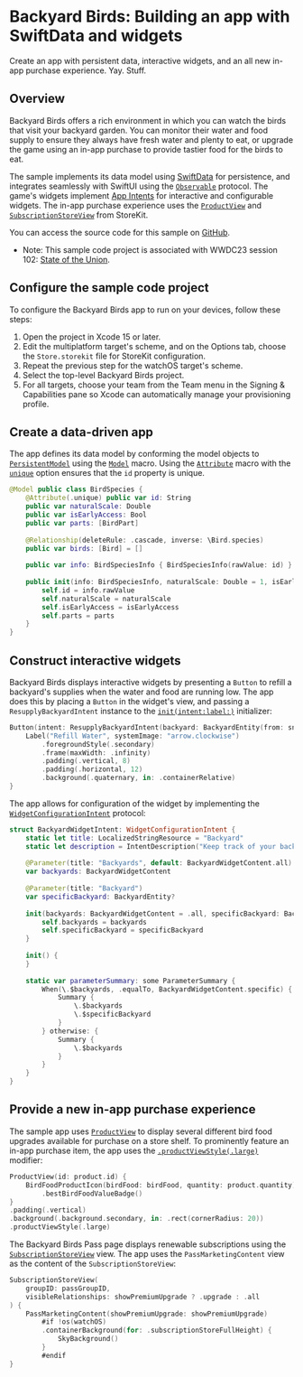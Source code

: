 # Backyard Birds: Building an app with SwiftData and widgets

Create an app with persistent data, interactive widgets, and an all new in-app purchase experience. Yay. Stuff.

## Overview

Backyard Birds offers a rich environment in which you can watch the birds that visit your backyard garden. 
You can monitor their water and food supply to ensure they always have fresh water and plenty to eat, 
or upgrade the game using an in-app purchase to provide tastier food for the birds to eat.

 The sample implements its data model using [SwiftData](https://developer.apple.com/documentation/swiftdata) 
 for persistence, and integrates seamlessly with SwiftUI using the [`Observable`](https://developer.apple.com/documentation/observation) protocol. 
 The game's widgets implement [App Intents](https://developer.apple.com/documentation/AppIntents) for interactive and configurable widgets. The in-app purchase experience uses the [`ProductView`](https://developer.apple.com/documentation/storekit/productview) 
 and [`SubscriptionStoreView`](https://developer.apple.com/documentation/storekit/subscriptionstoreview) from StoreKit.

You can access the source code for this sample
on [GitHub](https://github.com/apple/sample-backyard-birds).

- Note: This sample code project is associated with WWDC23 session 102:
[State of the Union](https://developer.apple.com/wwdc23/102/).

## Configure the sample code project

To configure the Backyard Birds app to run on your devices, follow these steps:

1. Open the project in Xcode 15 or later.
2. Edit the multiplatform target's scheme, and on the Options tab, choose the `Store.storekit` file for StoreKit configuration.
3. Repeat the previous step for the watchOS target's scheme.
4. Select the top-level Backyard Birds project.
5. For all targets, choose your team from the Team menu in the Signing & Capabilities pane so Xcode can automatically manage your provisioning profile.

## Create a data-driven app

The app defines its data model by conforming the model objects to [`PersistentModel`](https://developer.apple.com/documentation/swiftdata/persistentmodel) 
using the [`Model`](https://developer.apple.com/documentation/swiftdata/model()) macro. 
Using the [`Attribute`](https://developer.apple.com/documentation/swiftdata/attribute(_:originalName:hashModifier:)) macro 
with the [`unique`](https://developer.apple.com/documentation/swiftdata/schema/attribute/option/unique) 
option ensures that the `id` property is unique.

``` swift
@Model public class BirdSpecies {
    @Attribute(.unique) public var id: String
    public var naturalScale: Double
    public var isEarlyAccess: Bool
    public var parts: [BirdPart]
    
    @Relationship(deleteRule: .cascade, inverse: \Bird.species)
    public var birds: [Bird] = []
    
    public var info: BirdSpeciesInfo { BirdSpeciesInfo(rawValue: id) }
    
    public init(info: BirdSpeciesInfo, naturalScale: Double = 1, isEarlyAccess: Bool = false, parts: [BirdPart]) {
        self.id = info.rawValue
        self.naturalScale = naturalScale
        self.isEarlyAccess = isEarlyAccess
        self.parts = parts
    }
}
```

## Construct interactive widgets

Backyard Birds displays interactive widgets by presenting a ``Button`` to refill a backyard's supplies 
when the water and food are running low. The app does this by placing a `Button` in the widget's view, 
and passing a `ResupplyBackyardIntent` instance to the
 [`init(intent:label:)`](https://developer.apple.com/documentation/swiftui/button/init(intent:label:)) initializer:

``` swift
Button(intent: ResupplyBackyardIntent(backyard: BackyardEntity(from: snapshot.backyard))) {
    Label("Refill Water", systemImage: "arrow.clockwise")
        .foregroundStyle(.secondary)
        .frame(maxWidth: .infinity)
        .padding(.vertical, 8)
        .padding(.horizontal, 12)
        .background(.quaternary, in: .containerRelative)
}
```

The app allows for configuration of the widget by implementing the 
 [`WidgetConfigurationIntent`](https://developer.apple.com/documentation/appintents/widgetconfigurationintent)
  protocol:

``` swift
struct BackyardWidgetIntent: WidgetConfigurationIntent {
    static let title: LocalizedStringResource = "Backyard"
    static let description = IntentDescription("Keep track of your backyards.")
    
    @Parameter(title: "Backyards", default: BackyardWidgetContent.all)
    var backyards: BackyardWidgetContent
    
    @Parameter(title: "Backyard")
    var specificBackyard: BackyardEntity?
    
    init(backyards: BackyardWidgetContent = .all, specificBackyard: BackyardEntity? = nil) {
        self.backyards = backyards
        self.specificBackyard = specificBackyard
    }
    
    init() {
    }
    
    static var parameterSummary: some ParameterSummary {
        When(\.$backyards, .equalTo, BackyardWidgetContent.specific) {
            Summary {
                \.$backyards
                \.$specificBackyard
            }
        } otherwise: {
            Summary {
                \.$backyards
            }
        }
    }
}
```

## Provide a new in-app purchase experience

The sample app uses [`ProductView`](https://developer.apple.com/documentation/storekit/productview) to display several different bird food upgrades available for purchase on a store shelf. 
To prominently feature an in-app purchase item, the app uses the
 [`.productViewStyle(.large)`](https://developer.apple.com/documentation/storekit/productview/4202371-productviewstyle) modifier:

``` swift
ProductView(id: product.id) {
    BirdFoodProductIcon(birdFood: birdFood, quantity: product.quantity)
        .bestBirdFoodValueBadge()
}
.padding(.vertical)
.background(.background.secondary, in: .rect(cornerRadius: 20))
.productViewStyle(.large)
```

The Backyard Birds Pass page displays renewable subscriptions using the
 [`SubscriptionStoreView`](https://developer.apple.com/documentation/storekit/subscriptionstoreview) view. 
 The app uses the `PassMarketingContent` view as the content of the `SubscriptionStoreView`:

``` swift
SubscriptionStoreView(
    groupID: passGroupID,
    visibleRelationships: showPremiumUpgrade ? .upgrade : .all
) {
    PassMarketingContent(showPremiumUpgrade: showPremiumUpgrade)
        #if !os(watchOS)
        .containerBackground(for: .subscriptionStoreFullHeight) {
            SkyBackground()
        }
        #endif
}
```

